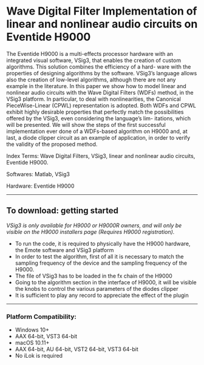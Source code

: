 # Wave Digital Filter Implementation of linear and nonlinear audio circuits on Eventide H9000

The Eventide H9000 is a multi-effects processor hardware with an
integrated visual software, VSig3, that enables the creation of custom algorithms. This solution combines the efficiency of a hard-
ware with the properties of designing algorithms by the software.
VSig3’s language allows also the creation of low-level algorithms,
although there are not any example in the literature. In this paper we show how to model linear and nonlinear audio circuits with
the Wave Digital Filters (WDFs) method, in the VSig3 platform.
In particular, to deal with nonlinearities, the Canonical PieceWise-Linear (CPWL) representation is adopted. Both WDFs and CPWL
exhibit highly desirable properties that perfectly match the possibilities offered by the VSig3, even considering the language’s lim-
itations, which will be presented. We will show the steps of the
first successful implementation ever done of a WDFs-based algorithm on H9000 and, at last, a diode clipper circuit as an example of
application, in order to verify the validity of the proposed method.

Index Terms: Wave Digital Filters, VSig3, linear and nonlinear audio circuits, Eventide H9000.

Softwares: Matlab, VSig3

Hardware: Eventide H9000

***

## To download: getting started

*VSig3 is only available for H9000 or H9000R owners, and will only be visible on the H9000 installers page (Requires H9000 registration).*

- To run the code, it is required to physically have the H9000 hardware, the Emote software and VSig3 platform
- In order to test the algorithm, first of all it is necessary to match the sampling frequency of the device and the sampling frequency of the H9000. 
- The file of VSig3 has to be loaded in the fx chain of the H9000
- Going to the algorithm section in the interface of H9000, it will be visible the knobs to control the various parameters of the diodes clipper
- It is sufficient to play any record to appreciate the effect of the plugin

***

 ### Platform Compatibility:
 
- Windows 10+
- AAX 64-bit, VST3 64-bit
- macOS 10.11+
- AAX 64-bit, AU 64-bit, VST2 64-bit, VST3 64-bit
- No iLok is required
